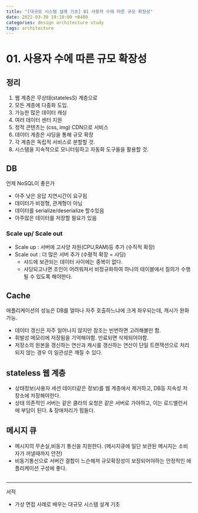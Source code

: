 ```yaml
---
title: "[대규모 시스템 설계 기초] 01 사용자 수에 따른 규모 확장성"
date: 2022-03-30 19:10:00 +0400
categories: design architecture study
tags: architecture
---
```

# 01. 사용자 수에 따른 규모 확장성

## 정리
1. 웹 계층은 무상태(statelesS) 계층으로
2. 모든 계층에 다중화 도입.
3. 가능한 많은 데이터 캐싱
4. 여러 데이터 센터 지원
5. 정적 콘텐츠는 (css, img) CDN으로 서비스
6. 데이터 계층은 샤딩을 통해 규모 확장
7. 각 계층은 독립적 서비스로 분할할 것.
8. 시스템을 지속적으로 모니터링하고 자동화 도구들을 활용할 것.

## DB
언제 NoSQL이 좋은가
- 아주 낮은 응답 지연시간이 요구됨
- 데이터가 비정형, 관계형이 아님
- 데이터를 serialize/deserialize 할수있음
-  아주많은 데이터를 저장할 필요가 있음
### Scale up/ Scale out
- Scale up : 서버에 고사양 자원(CPU,RAM)등 추가 (수직적 확장)
- Scale out : 더 많은 서버 추가 (수평적 확장 = 샤딩)
   - 샤드에 보관되는 데이터 사이에는 중복이 없다.
   - 샤딩되고나면 조인이 어려워져서 비정규화하여 하나의 테이블에서 질의가 수행될 수 있도록 해야한다. 
## Cache
애플리케이션의 성능은 DB를 얼마나 자주 호출하느냐에 크게 좌우되는데, 캐시가 완화가능.
- 데이터 갱신은 자주 일어나지 않지만 참조는 빈번하면 고려해볼만 함.
- 휘발성 메모리에 저장됨을 기억해야함. 만료되면 삭제되어야함.
- 저장소의 원본을 갱신하는 연산과 캐시를 갱신하는 연산이 단일 트랜잭션으로 처리되지 않는 경우 이 일관성은 깨질 수 있다.
## stateless 웹 계층
- 상태정보(사용자 세션 데이터같은 정보)를 웹 계층에서 제거하고, DB등 지속성 저장소에 저장해야한다.
- 상태 의존적인 서버는 같은 클라의 요청은 같은 서버로 가야하고, 이는 로드밸런서에 부담이 된다. & 장애처리가 힘들다.
## 메시지 큐
- 메시지의 무손실,비동기 통신을 지원한다. (메시지큐에 일단 보관된 메시지는 소비자가 꺼낼때까지 안전)
- 비동기통신으로 서버간 결합이 느슨해져 규모확장성이 보장되어야하는 안정적인 애플리케이션 구성에 좋다.
##   


---
서적
- 가상 면접 사례로 배우는 대규모 시스템 설계 기초
